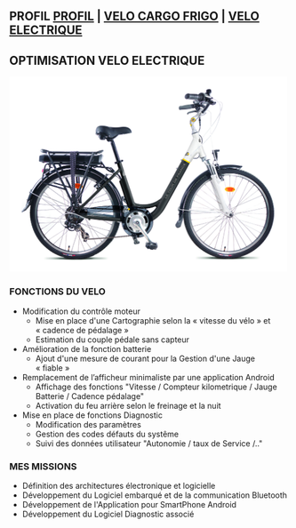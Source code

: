 ## PROFIL [PROFIL](/index.md) | [VELO CARGO FRIGO](/velo_CO2.md) | [VELO ELECTRIQUE](/velo_base.md)

## OPTIMISATION VELO ELECTRIQUE

<img src="TDF_URBAIN-hd.jpg" alt="drawing" width="500"/>

### FONCTIONS DU VELO
- Modification du contrôle moteur
  - Mise en place d'une Cartographie selon la « vitesse du vélo » et « cadence de pédalage »
  - Estimation du couple pédale sans capteur
- Amélioration de la fonction batterie
  - Ajout d'une mesure de courant pour la Gestion d'une Jauge « fiable »
- Remplacement de l’afficheur minimaliste par une application Android
  - Affichage des fonctions "Vitesse / Compteur kilometrique / Jauge Batterie / Cadence pédalage"
  - Activation du feu arrière selon le freinage et la nuit
- Mise en place de fonctions Diagnostic
  - Modification des paramètres
  - Gestion des codes défauts du systême
  - Suivi des données utilisateur "Autonomie / taux de Service /.."

### MES MISSIONS
- Définition des architectures électronique et logicielle
- Développement du Logiciel embarqué et de la communication Bluetooth 
- Développement de l'Application pour SmartPhone Android
- Développement du Logiciel Diagnostic associé
